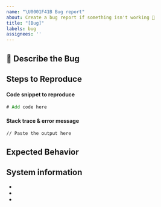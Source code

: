 ```yaml
---
name: "\U0001F41B Bug report"
about: Create a bug report if something isn't working 🔧
title: "[Bug]"
labels: bug
assignees: ''
---
```


## 🐛 Describe the Bug

<!-- A clear and concise description of what the bug is. -->
<!-- To report a security issue, please email security@aleo.org. -->

## Steps to Reproduce

#### Code snippet to reproduce

```rust
# Add code here
```

#### Stack trace & error message

```
// Paste the output here
```

## Expected Behavior

<!-- A clear and concise description of what you expected to happen. -->

## System information

- <!-- snarkOS Version -->

- <!-- Rust Version -->

- <!-- Computer OS -->
